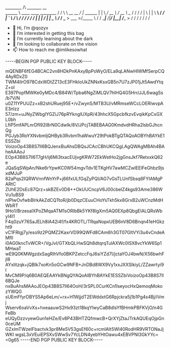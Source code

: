 ________                                /\  _______            __           
\______ \    ____    ____  ________    / /  \      \   __ __ _/  |_   ______
 |    |  \ _/ __ \ _/ __ \ \___   /   / /   /   |   \ |  |  \\   __\ /  ___/
 |    `   \\  ___/ \  ___/  /    /   / /   /    |    \|  |  / |  |   \___ \ 
/_______  / \___  > \___  >/_____ \ / /    \____|__  /|____/  |__|  /____  >
        \/      \/      \/       \/ \/             \/                    \/ 

- 👋 Hi, I’m @qozyx
- 👀 I’m interested in getting this bag
- 🌱 I’m currently learning about the dark
- 💞️ I’m looking to collaborate on the vision
- 📫 How to reach me @imlikesowhat

-----BEGIN PGP PUBLIC KEY BLOCK-----

mQENBF6fEG4BCAC2vn8HDkPnKAxyBpPoWyO/ELa9qLANwHIWMfSerpCQ4AyRDxZ0
TWM4llrO978CdxWDtZZ13cE3FHkIoUkZNNxKsxGB5n7U7zJP01jJt5AwdYtqZ+ol
E397PopfMWKe0yMDc4/B84W/Tpba6NgZiMLQV7hIHQ4G5Hrr/JJL6wagSs/b7V/N
u0Z11YPUUZz+xB2shURuej95E+/vZwynS/MTB3U/vMRmseWCcLOERIwvpAE3nlzz
57/zm+uJNyZWbgIYGZiJ76pRYknglUXpR/43hhcX5GpcbfkzvEvqikKpCxGXL0bh
LfiP5mfAPLnrDfI92I8rN0CdwIk/8V/JPcjTABEBAAG0KmdvdHRha2lsbGJhcnQg
PGJyb3RoYXNvbmljQHByb3Rvbm1haWwuY29tPokBTgQTAQoAOBYhBAYkE1ESSZbi
VoizoOp43B8S7ll6BQJenxBuAhsDBQsJCAcCBhUKCQgLAgQWAgMBAh4BAheAAAoJ
EOp43B8S7ll6T7gH/ij6Mi3txacEUjvgKRW72EkWstHo2jgGnsJkf7RetxxkQ62e
JQaSqSWpAn/Nke6rYpwKC0W54mgvTdv1ETKgHV7awMCZwlEElFeGhbz9jsxdMJuP
82aPqs2IQRWVnnfWnYrP+j66fxULfGqZyPQI/AG7vGsTLUnfSbsq6FYIAMgPARtC
ZUhE2DsEc87Qrz+skBZEv0D8++OkUUCncpV6J00cbelZ4kgs93Ame386WVu1uBS9
nlPlwOvfwbBIrkAkZdCQTtoR/jb0DqzCEuuCHoYsTkh5kx8GrxB2uWCnzMdHWbRT
9Ho1/BrzesalXPoZMqaATM1sORIbBk5YKf8lgXm5AQ0EXp8QbgEIALQRsWbyI4l1
F4q0zuY76SaJELh8lA42i4f/fx4KROTL/TRqaNopxUEB6nV8D6Bnqn41eHGkzht9
vC1FRIgj7y/eso9z2PQMZ2KaxrVD99QWFd8CAm6h3GT07GItVYi3u4vCndeAMfll
i0AG0kncTvWCR+/VgJvI/GTXbQLHwSQh8dtqrqTulAXWc0ISX8vcYkW6Sp1MHwaT
wE9Q0KMWgzdxSagRlhVfo0BKPZetccFqJ6siYZd7I/jctaYOJ4bwN/X56bwhFjl8
AYxlitzqk+jQBIk7xoKn5oGCw9NFB+JnDBd8WX9Vy1xxJXXSlkiyL/ZZawrtyi9I
MvCM9P/q6B0AEQEAAYkBNgQYAQoAIBYhBAYkE1ESSZbiVoizoOp43B8S7ll6BQJe
nxBuAhsMAAoJEOp43B8S7ll64OoH/3rSPL0CurKCn1lseyocHxQemoqMokozYWQG
sUEmFfyrDBYS5Ap6eLm/+rx+H1WjjdT2EWddxtG6Rpjckra5j1b1Pg4s4Bj/iVmj
Wserv6oaVvXs+hxeaauwS2Hx93zt18kqYlwyCaB8dlsYfBHmkPBFKVjO/n4GFeBb
eUQyDzzvyewGun1eHZe/Ev8P43BHTZQfmwcB+QrXYjZtaJTrkAQUEqOjpGn0ceUM
GZxlmTWzeIFbactvk3pr8Me5V53gsEf60c+rcmIAIt5Wl40RodHR9VRTONaJjWKI
wgsL3xVEuiEPSXvSWwSv7YcLDN4yebYHtOawu4xEBVPNI3GkYYc=
=0g65
-----END PGP PUBLIC KEY BLOCK-----

<!---
qozyx/qozyx is a ✨ special ✨ repository because its `README.md` (this file) appears on your GitHub profile.
You can click the Preview link to take a look at your changes.
--->
